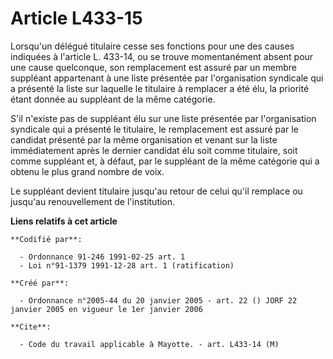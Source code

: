# Article L433-15

Lorsqu'un délégué titulaire cesse ses fonctions pour une des causes indiquées à l'article L. 433-14, ou se trouve
momentanément absent pour une cause quelconque, son remplacement est assuré par un membre suppléant appartenant à une liste
présentée par l'organisation syndicale qui a présenté la liste sur laquelle le titulaire à remplacer a été élu, la priorité
étant donnée au suppléant de la même catégorie.

S'il n'existe pas de suppléant élu sur une liste présentée par l'organisation syndicale qui a présenté le titulaire, le
remplacement est assuré par le candidat présenté par la même organisation et venant sur la liste immédiatement après le
dernier candidat élu soit comme titulaire, soit comme suppléant et, à défaut, par le suppléant de la même catégorie qui a
obtenu le plus grand nombre de voix.

Le suppléant devient titulaire jusqu'au retour de celui qu'il remplace ou jusqu'au renouvellement de l'institution.

**Liens relatifs à cet article**

	**Codifié par**:

	  - Ordonnance 91-246 1991-02-25 art. 1
	  - Loi n°91-1379 1991-12-28 art. 1 (ratification)

	**Créé par**:

	  - Ordonnance n°2005-44 du 20 janvier 2005 - art. 22 () JORF 22 janvier 2005 en vigueur le 1er janvier 2006

	**Cite**:

	  - Code du travail applicable à Mayotte. - art. L433-14 (M)
